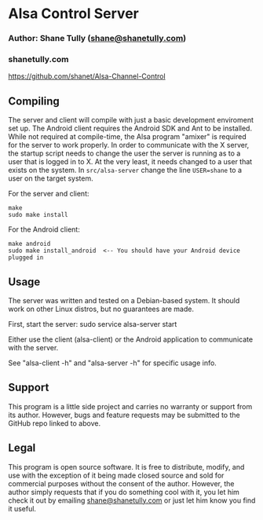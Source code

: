 # Alsa Control Server
### Author: Shane Tully (shane@shanetully.com)
### shanetully.com

https://github.com/shanet/Alsa-Channel-Control


## Compiling
The server and client will compile with just a basic development enviroment set up.
The Android client requires the Android SDK and Ant to be installed.
While not required at compile-time, the Alsa program "amixer" is required for the server to
work properly.
In order to communicate with the X server, the startup script needs to change the user the server is running as to a user that is logged in to X. At the very least, it needs changed to a user that exists on the system.
In `src/alsa-server` change the line `USER=shane` to a user on the target system.

For the server and client:

    make
    sudo make install

For the Android client:

    make android
    sudo make install_android  <-- You should have your Android device plugged in


## Usage
The server was written and tested on a Debian-based system. It should work on other Linux distros,
but no guarantees are made.

First, start the server:
sudo service alsa-server start

Either use the client (alsa-client) or the Android application to communicate with the server.

See "alsa-client -h" and "alsa-server -h" for specific usage info.


## Support
This program is a little side project and carries no warranty or support
from its author. However, bugs and feature requests may be submitted to the GitHub repo
linked to above.


## Legal
This program is open source software. It is free to distribute, modify, and use
with the exception of it being made closed source and sold for commercial purposes
without the consent of the author. However, the author simply requests that if you 
do something cool with it, you let him check it out by emailing shane@shanetully.com 
or just let him know you find it useful.
